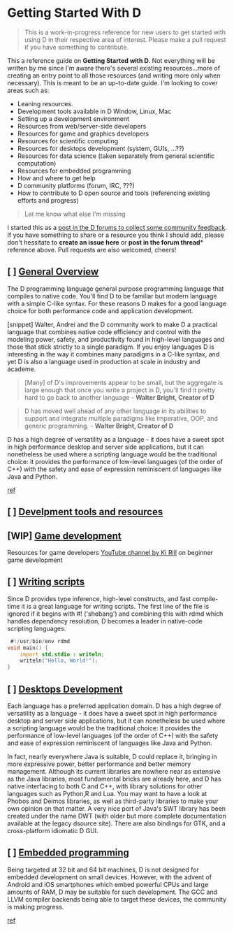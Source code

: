 # Getting Started With D
> This is a work-in-progress reference for new users to get started with using D in their respective area of interest. Please make a pull request if you have something to contribute.

This a reference guide on **Getting Started with D**. Not everything will be written by me since I'm aware there's several existing resources...more of creating an entry point to all those resources (and writing more only when necessary). This is meant to be an up-to-date guide.  I'm looking to cover areas such as:

* Leaning resources.
* Development tools available in D Window, Linux, Mac
* Setting up a development environment
* Resources from web/server-side developers
* Resources for game and graphics developers
* Resources for scientific computing
* Resources for desktops development (system, GUIs, ...??)
* Resources for data science (taken separately from general scientific computation)
* Resources for embedded programming
* How and where to get help
* D community platforms (forum, IRC, ???)
* How to contribute to D open source and tools (referencing existing efforts and progress)

> Let me know what else I'm missing

I started this as a [post in the D forums to collect some community feedback](https://forum.dlang.org/post/itxvymhjgmfqdihnswly@forum.dlang.org). If you have something to share or a resource you think I should add, please don't hessitate to **create an issue here** or **post in the forum thread*** reference above. Pull requests are also welcomed, cheers!

## [ ] [General Overview](#)
The D programming language general purpose programming language that compiles to native code. You'll find D to be familiar but modern language with a simple C-like syntax. For these reasons D makes for a good language choice for both performance code and application development.

[snippet] Walter, Andrei and the D community work to make D a practical language that combines native code efficiency and control with the modeling power, safety, and productivity found in high-level languages and those that stick strictly to a single paradigm. If you enjoy languages D is interesting in the way it combines many paradigms in a C-like syntax, and yet D is also a language used in production at scale in industry and academe. 

> [Many] of D's improvements appear to be small, but the aggregate is large enough that once you write a project
in D, you'll find it pretty hard to go back to another language - **Walter Bright, Creator of D**

> D has moved well ahead of
any other language in its abilities to support and integrate multiple paradigms like imperative, OOP, and
generic programming. - **Walter Bright, Creator of D**

D has a high degree of versatility as a language - it does have a sweet spot in high performance desktop and server side applications, but it can nonetheless be used where a scripting language would be the traditional choice: it provides the performance of low-level languages (of the order of C++) with the safety and ease of expression reminiscent of languages like Java and Python. 

[ref](https://wiki.dlang.org/Why_program_in_D)

## [ ] [Develpment tools and resources](#)

## [WIP] [Game development](/games.md)

Resources for game developers
[YouTube channel by Ki Rill](https://www.youtube.com/playlist?list=PLgM-lc_kSqFQPF0UXgmFZpZalqcrSofe-) on beginner game development

## [ ] [Writing scripts](#)

Since D provides type inference, high-level constructs, and fast compile-time it is a great language for writing scripts. The first line of the file is ignored if it begins with #! ('shebang') and combining this with rdmd which handles dependency resolution, D becomes a leader in native-code scripting languages.

```d
 #!/usr/bin/env rdmd
void main() {
    import std.stdio : writeln;
    writeln("Hello, World!");
}
```

## [ ] [Desktops Development](#)
Each language has a preferred application domain. D has a high degree of versatility as a language - it does have a sweet spot in high performance desktop and server side applications, but it can nonetheless be used where a scripting language would be the traditional choice: it provides the performance of low-level languages (of the order of C++) with the safety and ease of expression reminiscent of languages like Java and Python.

In fact, nearly everywhere Java is suitable, D could replace it, bringing in more expressive power, better performance and better memory management. Although its current libraries are nowhere near as extensive as the Java libraries, most fundamental bricks are already here, and D has native interfacing to both C and C++, with library solutions for other languages such as Python,R and Lua. You may want to have a look at Phobos and Deimos libraries, as well as third-party libraries to make your own opinion on that matter. A very nice port of Java's SWT library has been created under the name DWT (with older but more complete documentation available at the legacy dsource site). There are also bindings for GTK, and a cross-platform idiomatic D GUI. 

## [ ] [Embedded programming](#)

Being targeted at 32 bit and 64 bit machines, D is not designed for embedded development on small devices. However, with the advent of Android and iOS smartphones which embed powerful CPUs and large amounts of RAM, D may be suitable for such development. The GCC and LLVM compiler backends being able to target these devices, the community is making progress.

[ref](https://stackoverflow.com/questions/1207958/getting-embedded-with-d-the-programming-language)

